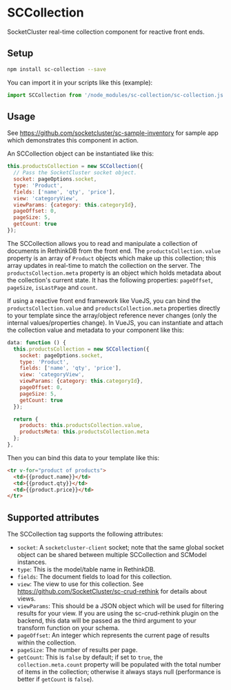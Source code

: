 # SCCollection
SocketCluster real-time collection component for reactive front ends.

## Setup

```bash
npm install sc-collection --save
```

You can import it in your scripts like this (example):
```js
import SCCollection from '/node_modules/sc-collection/sc-collection.js';
```

## Usage

See https://github.com/socketcluster/sc-sample-inventory for sample app which demonstrates this component in action.

An SCCollection object can be instantiated like this:

```js
this.productsCollection = new SCCollection({
  // Pass the SocketCluster socket object.
  socket: pageOptions.socket,
  type: 'Product',
  fields: ['name', 'qty', 'price'],
  view: 'categoryView',
  viewParams: {category: this.categoryId},
  pageOffset: 0,
  pageSize: 5,
  getCount: true
});
```

The SCCollection allows you to read and manipulate a collection of documents in RethinkDB from the front end.
The ```productsCollection.value``` property is an array of `Product` objects which make up this collection; this array updates in real-time to match the collection on the server.
The ```productsCollection.meta``` property is an object which holds metadata about the collection's current state. It has the following properties: ```pageOffset```, ```pageSize```, ```isLastPage``` and ```count```.

If using a reactive front end framework like VueJS, you can bind the ```productsCollection.value``` and ```productsCollection.meta``` properties directly to your template since the array/object reference never changes (only the internal values/properties change).
In VueJS, you can instantiate and attach the collection value and metadata to your component like this:

```js
data: function () {
  this.productsCollection = new SCCollection({
    socket: pageOptions.socket,
    type: 'Product',
    fields: ['name', 'qty', 'price'],
    view: 'categoryView',
    viewParams: {category: this.categoryId},
    pageOffset: 0,
    pageSize: 5,
    getCount: true
  });

  return {
    products: this.productsCollection.value,
    productsMeta: this.productsCollection.meta
  };
},
```

Then you can bind this data to your template like this:

```html
<tr v-for="product of products">
  <td>{{product.name}}</td>
  <td>{{product.qty}}</td>
  <td>{{product.price}}</td>
</tr>
```

## Supported attributes

The SCCollection tag supports the following attributes:

- ```socket```: A ```socketcluster-client``` socket; note that the same global socket object can be shared between multiple SCCollection and SCModel instances.
- ```type```: This is the model/table name in RethinkDB.
- ```fields```: The document fields to load for this collection.
- ```view```: The view to use for this collection. See https://github.com/SocketCluster/sc-crud-rethink for details about views.
- ```viewParams```: This should be a JSON object which will be used for filtering results for your view.
If you are using the sc-crud-rethink plugin on the backend, this data will be passed as the third argument to your transform function on your schema.
- ```pageOffset```: An integer which represents the current page of results within the collection.
- ```pageSize```: The number of results per page.
- ```getCount```: This is ```false``` by default; if set to ```true```, the ```collection.meta.count``` property will be populated with the total number of items in the collection; otherwise it always stays null (performance is better if ```getCount``` is ```false```).
